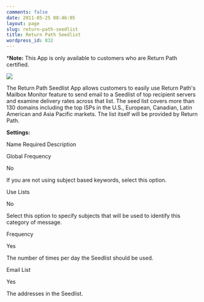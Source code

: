 ```yaml
---
comments: false
date: 2011-05-25 08:46:05
layout: page
slug: return-path-seedlist
title: Return Path Seedlist
wordpress_id: 832
---
```


***Note:** This App is only available to customers who are Return Path certified. 

[![](http://docs.sendgrid.com/wp-content/uploads/2011/05/RP-fixed.png)](http://docs.sendgrid.com/wp-content/uploads/2011/05/RP-fixed.png)

The Return Path Seedlist App allows customers to easily use Return Path's Mailbox Monitor feature to send email to a Seedlist of top recipient servers and examine delivery rates across that list. The seed list covers more than 130 domains including the top ISPs in the U.S., European, Canadian, Latin American and Asia Pacific markets. The list itself will be provided by Return Path.

  


**Settings:**






Name
Required
Description





Global Frequency


No


If you are not using subject based keywords, select this option.






Use Lists


No


Select this option to specify subjects that will be used to identify this category of message.






Frequency


Yes


The number of times per day the Seedlist should be used.






Email List


Yes


The addresses in the Seedlist.




